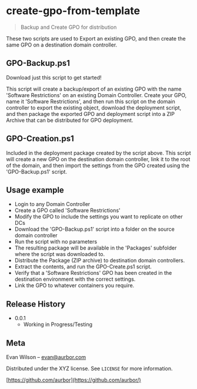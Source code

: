 # create-gpo-from-template
> Backup and Create GPO for distribution

These two scripts are used to Export an existing GPO, and then create the same GPO on a destination domain controller.

## GPO-Backup.ps1

Download just this script to get started!

This script will create a backup/export of an existing GPO with the name 'Software Restrictions' on an existing Domain Controller. Create your GPO, name it 'Software Restrictions', and then run this script on the domain controller to export the existing object, download the deployment script, and then package the exported GPO and deployment script into a ZIP Archive that can be distributed for GPO deployment.

## GPO-Creation.ps1

Included in the deployment package created by the script above. This script will create a new GPO on the destination domain controller, link it to the root of the domain, and then import the settings from the GPO created using the 'GPO-Backup.ps1' script.

## Usage example

* Login to any Domain Controller
* Create a GPO called 'Software Restrictions'
* Modify the GPO to include the settings you want to replicate on other DCs
* Download the 'GPO-Backup.ps1' script into a folder on the source domain controller
* Run the script with no parameters
* The resulting package will be available in the 'Packages' subfolder where the script was downloaded to.
* Distribute the Package (ZIP archive) to destination domain controllers.
* Extract the contents, and run the GPO-Create.ps1 script.
* Verify that a 'Software Restrictions' GPO has been created in the destination environment with the correct settings.
* Link the GPO to whatever containers you require.

## Release History

* 0.0.1
    * Working in Progress/Testing

## Meta

Evan Wilson – evan@aurbor.com

Distributed under the XYZ license. See ``LICENSE`` for more information.

[https://github.com/aurbor](https://github.com/aurbor/)